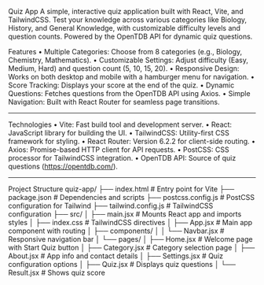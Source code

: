 Quiz App
A simple, interactive quiz application built with React, Vite, and TailwindCSS. Test your knowledge across various categories like Biology, History, and General Knowledge, with customizable difficulty levels and question counts. Powered by the OpenTDB API for dynamic quiz questions.


Features
•	Multiple Categories: Choose from 8 categories (e.g., Biology, Chemistry, Mathematics).
•	Customizable Settings: Adjust difficulty (Easy, Medium, Hard) and question count (5, 10, 15, 20).
•	Responsive Design: Works on both desktop and mobile with a hamburger menu for navigation.
•	Score Tracking: Displays your score at the end of the quiz.
•	Dynamic Questions: Fetches questions from the OpenTDB API using Axios.
•	Simple Navigation: Built with React Router for seamless page transitions.
________________________________________
Technologies
•	Vite: Fast build tool and development server.
•	React: JavaScript library for building the UI.
•	TailwindCSS: Utility-first CSS framework for styling.
•	React Router: Version 6.2.2 for client-side routing.
•	Axios: Promise-based HTTP client for API requests.
•	PostCSS: CSS processor for TailwindCSS integration.
•	OpenTDB API: Source of quiz questions (https://opentdb.com/).
________________________________________
Project Structure
quiz-app/
├── index.html          # Entry point for Vite
├── package.json        # Dependencies and scripts
├── postcss.config.js   # PostCSS configuration for Tailwind
├── tailwind.config.js  # TailwindCSS configuration
├── src/
│   ├── main.jsx        # Mounts React app and imports styles
│   ├── index.css       # TailwindCSS directives
│   ├── App.jsx         # Main app component with routing
│   ├── components/
│   │   └── Navbar.jsx  # Responsive navigation bar
│   └── pages/
│       ├── Home.jsx    # Welcome page with Start Quiz button
│       ├── Category.jsx # Category selection page
│       ├── About.jsx   # App info and contact details
│       ├── Settings.jsx # Quiz configuration options
│       ├── Quiz.jsx    # Displays quiz questions
│       └── Result.jsx  # Shows quiz score

